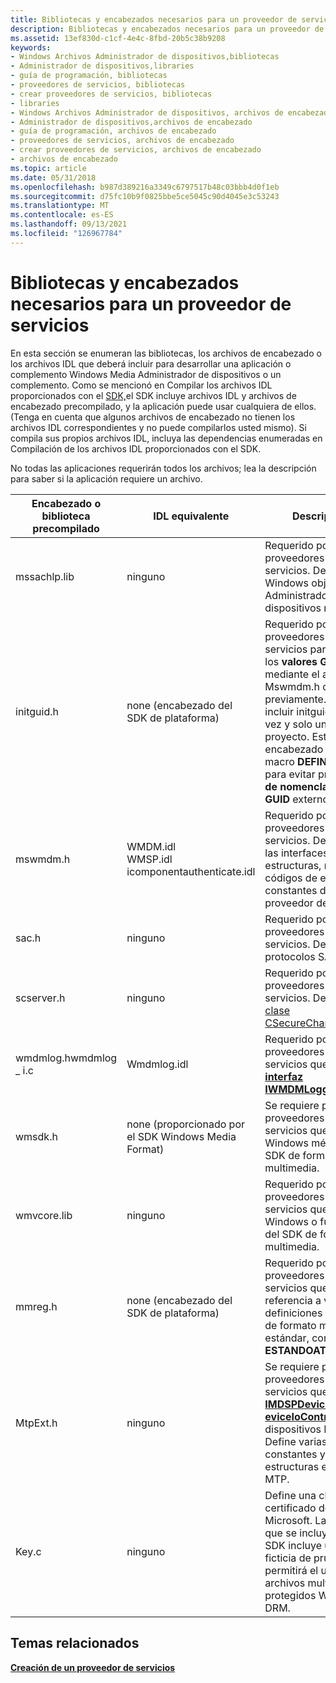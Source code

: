 ```yaml
---
title: Bibliotecas y encabezados necesarios para un proveedor de servicios
description: Bibliotecas y encabezados necesarios para un proveedor de servicios
ms.assetid: 13ef830d-c1cf-4e4c-8fbd-20b5c38b9208
keywords:
- Windows Archivos Administrador de dispositivos,bibliotecas
- Administrador de dispositivos,libraries
- guía de programación, bibliotecas
- proveedores de servicios, bibliotecas
- crear proveedores de servicios, bibliotecas
- libraries
- Windows Archivos Administrador de dispositivos, archivos de encabezado
- Administrador de dispositivos,archivos de encabezado
- guía de programación, archivos de encabezado
- proveedores de servicios, archivos de encabezado
- crear proveedores de servicios, archivos de encabezado
- archivos de encabezado
ms.topic: article
ms.date: 05/31/2018
ms.openlocfilehash: b987d389216a3349c6797517b48c03bbb4d0f1eb
ms.sourcegitcommit: d75fc10b9f0825bbe5ce5045c90d4045e3c53243
ms.translationtype: MT
ms.contentlocale: es-ES
ms.lasthandoff: 09/13/2021
ms.locfileid: "126967784"
---
```

# <a name="required-libraries-and-headers-for-a-service-provider"></a>Bibliotecas y encabezados necesarios para un proveedor de servicios

En esta sección se enumeran las bibliotecas, los archivos de encabezado o los archivos IDL que deberá incluir para desarrollar una aplicación o complemento Windows Media Administrador de dispositivos o un complemento. Como se mencionó en Compilar los archivos IDL proporcionados con el [SDK,](compiling-the-idl-files-supplied-with-the-sdk.md)el SDK incluye archivos IDL y archivos de encabezado precompilado, y la aplicación puede usar cualquiera de ellos. (Tenga en cuenta que algunos archivos de encabezado no tienen los archivos IDL correspondientes y no puede compilarlos usted mismo). Si compila sus propios archivos IDL, incluya las dependencias enumeradas en Compilación de los archivos IDL proporcionados con el SDK.

No todas las aplicaciones requerirán todos los archivos; lea la descripción para saber si la aplicación requiere un archivo.



| Encabezado o biblioteca precompilado       | IDL equivalente                                                                | Descripción                                                                                                                                                                                                                                                    |
|----------------------------------|-------------------------------------------------------------------------------|----------------------------------------------------------------------------------------------------------------------------------------------------------------------------------------------------------------------------------------------------------------|
| mssachlp.lib                     | ninguno                                                                          | Requerido por todos los proveedores de servicios. Define Windows objetos Administrador de dispositivos multimedia.                                                                                                                                                                               |
| initguid.h                       | none (encabezado del SDK de plataforma)                                                    | Requerido por todos los proveedores de servicios para definir los **valores GUID** mediante el archivo Mswmdm.h creado previamente. Debe incluir initguid.h una vez y solo una vez en el proyecto. Este encabezado redefine la macro **DEFINE \_ GUID** para evitar problemas **de nomenclatura de GUID** externos. |
| mswmdm.h                         | WMDM.idl<br/> WMSP.idl<br/> icomponentauthenticate.idl<br/> | Requerido por todos los proveedores de servicios. Define todas las interfaces, estructuras, metadatos, códigos de error y otras constantes del proveedor de servicios.                                                                                                                        |
| sac.h                            | ninguno                                                                          | Requerido por todos los proveedores de servicios. Define protocolos SAC.                                                                                                                                                                                                      |
| scserver.h                       | ninguno                                                                          | Requerido por todos los proveedores de servicios. Declara la [clase CSecureChannelServer.](csecurechannelserver-class.md)                                                                                                                                                  |
| wmdmlog.hwmdmlog \_ i.c<br/> | Wmdmlog.idl                                                                   | Requerido por los proveedores de servicios que usan [**la interfaz IWMDMLogger.**](/windows/desktop/api/wmdmlog/nn-wmdmlog-iwmdmlogger)                                                                                                                                                                       |
| wmsdk.h                          | none (proporcionado por el SDK Windows Media Format)                                   | Se requiere para los proveedores de servicios que usan Windows métodos del SDK de formato multimedia.                                                                                                                                                                                      |
| wmvcore.lib                      | ninguno                                                                          | Requerido por los proveedores de servicios que usan Windows o funciones del SDK de formato multimedia.                                                                                                                                                                          |
| mmreg.h                          | none (encabezado del SDK de plataforma)                                                    | Requerido por los proveedores de servicios que hacen referencia a varias definiciones Windows de formato multimedia estándar, como **ESTANDOATEX.**                                                                                                                                      |
| MtpExt.h                         | ninguno                                                                          | Se requiere para los proveedores de servicios que controlan [**IMDSPDevice3::D eviceIoControl**](/windows/desktop/api/mswmdm/nf-mswmdm-imdspdevice3-deviceiocontrol) en dispositivos MTP. Define varias constantes y estructuras estándar de MTP.                                                                        |
| Key.c                            | ninguno                                                                          | Define una clave y un certificado de Microsoft. La versión que se incluye con el SDK incluye una clave ficticia de prueba que permitirá el uso de archivos multimedia no protegidos Windows DRM.                                                                                     |



 

## <a name="related-topics"></a>Temas relacionados

<dl> <dt>

[**Creación de un proveedor de servicios**](creating-a-service-provider.md)
</dt> </dl>

 

 





